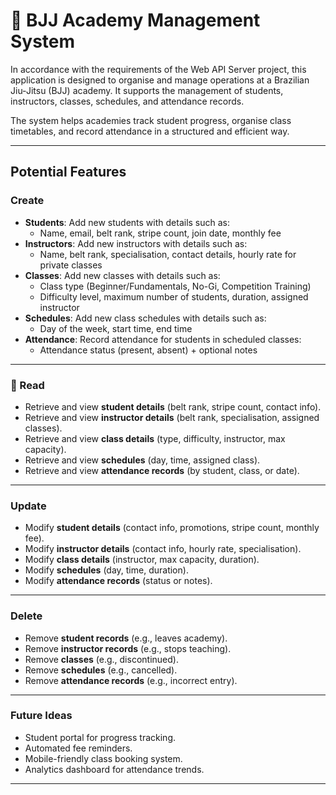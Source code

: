 # 🥋 BJJ Academy Management System

In accordance with the requirements of the Web API Server project, this application is designed to organise and manage operations at a Brazilian Jiu-Jitsu (BJJ) academy. It supports the management of students, instructors, classes, schedules, and attendance records.

The system helps academies track student progress, organise class timetables, and record attendance in a structured and efficient way.

---

## Potential Features

### Create
- **Students**: Add new students with details such as:
  - Name, email, belt rank, stripe count, join date, monthly fee
- **Instructors**: Add new instructors with details such as:
  - Name, belt rank, specialisation, contact details, hourly rate for private classes
- **Classes**: Add new classes with details such as:
  - Class type (Beginner/Fundamentals, No-Gi, Competition Training)
  - Difficulty level, maximum number of students, duration, assigned instructor
- **Schedules**: Add new class schedules with details such as:
  - Day of the week, start time, end time
- **Attendance**: Record attendance for students in scheduled classes:
  - Attendance status (present, absent) + optional notes

---

### 📖 Read
- Retrieve and view **student details** (belt rank, stripe count, contact info).
- Retrieve and view **instructor details** (belt rank, specialisation, assigned classes).
- Retrieve and view **class details** (type, difficulty, instructor, max capacity).
- Retrieve and view **schedules** (day, time, assigned class).
- Retrieve and view **attendance records** (by student, class, or date).

---

### Update
- Modify **student details** (contact info, promotions, stripe count, monthly fee).
- Modify **instructor details** (contact info, hourly rate, specialisation).
- Modify **class details** (instructor, max capacity, duration).
- Modify **schedules** (day, time, duration).
- Modify **attendance records** (status or notes).

---

### Delete
- Remove **student records** (e.g., leaves academy).
- Remove **instructor records** (e.g., stops teaching).
- Remove **classes** (e.g., discontinued).
- Remove **schedules** (e.g., cancelled).
- Remove **attendance records** (e.g., incorrect entry).

---

### Future Ideas
- Student portal for progress tracking.
- Automated fee reminders.
- Mobile-friendly class booking system.
- Analytics dashboard for attendance trends.

----

